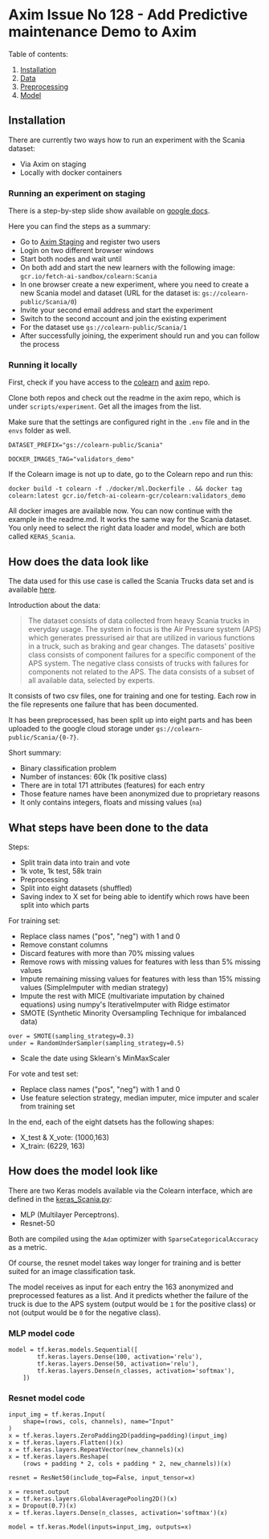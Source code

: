 
# Axim Issue No 128 - Add Predictive maintenance Demo to Axim

Table of contents:
1. [Installation](#installation)
2. [Data](#data)
3. [Preprocessing](#preprocessing)
4. [Model](#model)

## Installation <a name="installation"></a>

There are currently two ways how to run an experiment with the Scania dataset:
* Via Axim on staging
* Locally with docker containers

### Running an experiment on staging

There is a step-by-step slide show available on [google docs](https://docs.google.com/presentation/d/1HKZ8VjH0SSlF3Mq9N-Hb-fGBjt9ckzZMtqyAtoOiP-w/edit#slide=id.g1fc4d81106e_0_6).

Here you can find the steps as a summary:
* Go to [Axim Staging](https://axim-staging.sandbox-london-b.fetch-ai.com/auth/register) and register two users
* Login on two different browser windows
* Start both nodes and wait until
* On both add and start the new learners with the following image: `gcr.io/fetch-ai-sandbox/colearn:Scania`
* In one browser create a new experiment, where you need to create a new Scania model and dataset (URL for the dataset is: `gs://colearn-public/Scania/0`)
* Invite your second email address and start the experiment
* Switch to the second account and join the existing experiment
* For the dataset use `gs://colearn-public/Scania/1`
* After successfully joining, the experiment should run and you can follow the process

### Running it locally

First, check if you have access to the [colearn](https://github.com/fetchai/colearn) and [axim](https://github.com/fetchai/axim) repo.

Clone both repos and check out the readme in the axim repo, which is under `scripts/experiment`. Get all the images from the list.

Make sure that the settings are configured right in the `.env` file and in the `envs` folder as well.
```
DATASET_PREFIX="gs://colearn-public/Scania"

DOCKER_IMAGES_TAG="validators_demo"
```
If the Colearn image is not up to date, go to the Colearn repo and run this:
```
docker build -t colearn -f ./docker/ml.Dockerfile . && docker tag colearn:latest gcr.io/fetch-ai-colearn-gcr/colearn:validators_demo
```

All docker images are available now. You can now continue with the example in the readme.md. It works the same way for the Scania dataset. You only need to select the right data loader and model, which are both called `KERAS_Scania`.

## How does the data look like <a name="data"></a>

The data used for this use case is called the Scania Trucks data set and is available [here](https://archive.ics.uci.edu/ml/datasets/APS+Failure+at+Scania+Trucks).

Introduction about the data:

>The dataset consists of data collected from heavy Scania
trucks in everyday usage. The system in focus is the
Air Pressure system (APS) which generates pressurised
air that are utilized in various functions in a truck,
such as braking and gear changes. The datasets'
positive class consists of component failures
for a specific component of the APS system.
The negative class consists of trucks with failures
for components not related to the APS. The data consists
of a subset of all available data, selected by experts.

It consists of two csv files, one for training and one for testing. Each row in the file represents one failure that has been documented.

It has been preprocessed, has been split up into eight parts and has been uploaded to the google cloud storage under `gs://colearn-public/Scania/{0-7}`.

Short summary:
* Binary classification problem
* Number of instances: 60k (1k positive class)
* There are in total 171 attributes (features) for each entry
* Those feature names have been anonymized due to proprietary reasons
* It only contains integers, floats and missing values (`na`)

## What steps have been done to the data <a name="preprocessing"></a>

Steps:
* Split train data into train and vote 
* 1k vote, 1k test, 58k train
* Preprocessing 
* Split into eight datasets (shuffled)
* Saving index to X set for being able to identify which rows have been split into which parts

For training set:
* Replace class names ("pos", "neg") with 1 and 0
* Remove constant columns
* Discard features with more than 70% missing values
* Remove rows with missing values for features with less than 5% missing values
* Impute remaining missing values for features with less than 15% missing values (SimpleImputer with median strategy)
* Impute the rest with MICE (multivariate imputation by chained equations) using numpy's IterativeImputer with Ridge estimator
* SMOTE (Synthetic Minority Oversampling Technique for imbalanced data)
```
over = SMOTE(sampling_strategy=0.3)
under = RandomUnderSampler(sampling_strategy=0.5)
```
* Scale the date using Sklearn's MinMaxScaler

For vote and test set:
* Replace class names ("pos", "neg") with 1 and 0
* Use feature selection strategy, median imputer, mice imputer and scaler from training set 

In the end, each of the eight datsets has the following shapes:
* X_test & X_vote: (1000,163)
* X_train: (6229, 163)

## How does the model look like <a name="model"></a>

There are two Keras models available via the Colearn interface, which are defined in the [keras_Scania.py](https://github.com/fetchai/colearn/blob/feat/add-predictive-maintenance-demo/colearn_keras/keras_Scania.py):
* MLP (Multilayer Perceptrons).
* Resnet-50

Both are compiled using the `Adam` optimizer with `SparseCategoricalAccuracy` as a metric.

Of course, the resnet model takes way longer for training and is better suited for an image classification task.

The model receives as input for each entry the 163 anonymized and preprocessed features as a list. And it predicts whether the failure of the truck is due to the APS system (output would be `1` for the positive class) or not (output would be `0` for the negative class).

### MLP model code

```
model = tf.keras.models.Sequential([
        tf.keras.layers.Dense(100, activation='relu'),
        tf.keras.layers.Dense(50, activation='relu'),
        tf.keras.layers.Dense(n_classes, activation='softmax'),
    ])
```
### Resnet model code

```
input_img = tf.keras.Input(
    shape=(rows, cols, channels), name="Input"
)
x = tf.keras.layers.ZeroPadding2D(padding=padding)(input_img)
x = tf.keras.layers.Flatten()(x)
x = tf.keras.layers.RepeatVector(new_channels)(x)
x = tf.keras.layers.Reshape(
    (rows + padding * 2, cols + padding * 2, new_channels))(x)

resnet = ResNet50(include_top=False, input_tensor=x)

x = resnet.output
x = tf.keras.layers.GlobalAveragePooling2D()(x)
x = Dropout(0.7)(x)
x = tf.keras.layers.Dense(n_classes, activation='softmax')(x)

model = tf.keras.Model(inputs=input_img, outputs=x)
```

